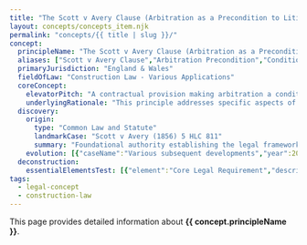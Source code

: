 ```yaml
---
title: "The Scott v Avery Clause (Arbitration as a Precondition to Litigation)"
layout: concepts/concepts_item.njk
permalink: "concepts/{{ title | slug }}/"
concept:
  principleName: "The Scott v Avery Clause (Arbitration as a Precondition to Litigation)"
  aliases: ["Scott v Avery Clause","Arbitration Precondition","Condition Precedent to Litigation"]
  primaryJurisdiction: "England & Wales"
  fieldOfLaw: "Construction Law - Various Applications"
  coreConcept:
    elevatorPitch: "A contractual provision making arbitration a condition precedent to court proceedings, requiring disputes to be arbitrated before litigation can commence."
    underlyingRationale: "This principle addresses specific aspects of construction law relationships and liabilities, providing structured legal framework for the scott v avery clause (arbitration as a precondition to litigation) issues."
  discovery:
    origin:
      type: "Common Law and Statute"
      landmarkCase: "Scott v Avery (1856) 5 HLC 811"
      summary: "Foundational authority establishing the legal framework for the scott v avery clause (arbitration as a precondition to litigation) in construction and commercial law contexts."
    evolution: [{"caseName":"Various subsequent developments","year":2000,"contribution":"Continued judicial and legislative refinement of the principle's application and scope in modern construction law."}]
  deconstruction:
    essentialElementsTest: [{"element":"Core Legal Requirement","description":"The fundamental requirement that must be established to successfully apply the scott v avery clause (arbitration as a precondition to litigation) in construction law contexts."},{"element":"Factual Foundation","description":"The specific factual circumstances that must exist to trigger application of this legal principle."},{"element":"Legal Consequence Test","description":"The test for determining when the principle's legal consequences should apply to the particular circumstances."}]
tags: 
  - legal-concept
  - construction-law
---
```


This page provides detailed information about **{{ concept.principleName }}**.
